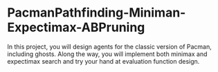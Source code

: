 # PacmanPathfinding-Miniman-Expectimax-ABPruning
In this project, you will design agents for the classic version of Pacman, including ghosts. Along the way, you will implement both minimax and expectimax search and try your hand at evaluation function design.
